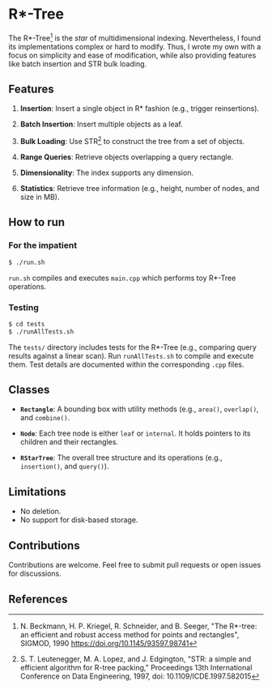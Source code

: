 # R*-Tree

The R*-Tree[^1] is the *star* of multidimensional indexing. Nevertheless, I found its implementations complex or hard to modify. Thus, I wrote my own with a focus on simplicity and ease of modification, while also providing features like batch insertion and STR bulk loading.

## Features

1. **Insertion**: Insert a single object in R* fashion (e.g., trigger reinsertions). 

2. **Batch Insertion**: Insert multiple objects as a leaf.

3. **Bulk Loading**: Use STR[^2] to construct the tree from a set of objects.

4. **Range Queries**: Retrieve objects overlapping a query rectangle.

5. **Dimensionality**: The index supports any dimension.

6. **Statistics**: Retrieve tree information (e.g., height, number of nodes, and size in MB).

## How to run

### For the impatient

```bash
$ ./run.sh
```
`run.sh` compiles and executes `main.cpp` which performs toy R*-Tree operations.

### Testing

```bash
$ cd tests
$ ./runAllTests.sh
```
The `tests/` directory includes tests for the R*-Tree (e.g., comparing query results against a linear scan). 
Run `runAllTests.sh` to compile and execute them. 
Test details are documented within the corresponding `.cpp` files.

## Classes

- **`Rectangle`**: 
  A bounding box with utility methods (e.g., `area()`, `overlap()`, and `combine()`.

- **`Node`**:
  Each tree node is either `leaf` or `internal`. It holds pointers to its children and their rectangles.

- **`RStarTree`**:
  The overall tree structure and its operations (e.g., `insertion()`, and `query()`).


## Limitations
- No deletion.
- No support for disk-based storage.

## Contributions
Contributions are welcome. Feel free to submit pull requests or open issues for discussions.

## References
[^1]: N. Beckmann, H. P. Kriegel, R. Schneider, and B. Seeger, "The R*-tree: an efficient and robust access method for points and rectangles", SIGMOD, 1990 https://doi.org/10.1145/93597.98741
[^2]: S. T. Leutenegger, M. A. Lopez, and J. Edgington, "STR: a simple and efficient algorithm for R-tree packing," Proceedings 13th International Conference on Data Engineering, 1997, doi: 10.1109/ICDE.1997.582015

